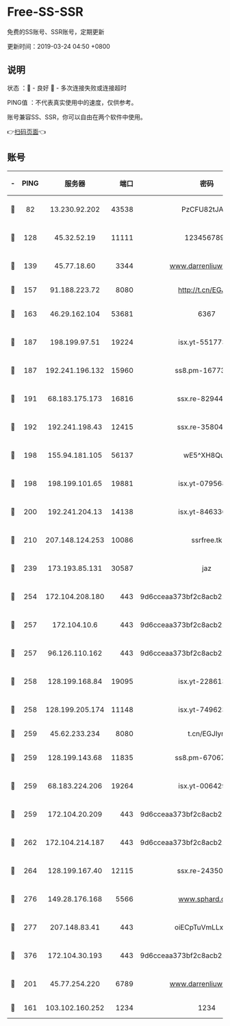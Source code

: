 # Free-SS-SSR

免费的SS账号、SSR账号，定期更新

更新时间：2019-03-24 04:50 +0800

## 说明

状态     ：🙂 - 良好 🙁 - 多次连接失败或连接超时

PING值   ：不代表真实使用中的速度，仅供参考。

账号兼容SS、SSR，你可以自由在两个软件中使用。

👉[扫码页面](https://liesauer.github.io/Free-SS-SSR/)👈

## 账号

|-|PING|服务器|端口|密码|加密方式|区域|
|:----:|:----:|:-----:|-----:|:----:|:----:|:----:|
|🙂|82|13.230.92.202|43538|PzCFU82tJAdZ|aes-256-cfb|JP|
|🙂|128|45.32.52.19|11111|1234567890|aes-256-cfb|JP|
|🙂|139|45.77.18.60|3344|www.darrenliuwei.com|aes-256-cfb|JP|
|🙂|157|91.188.223.72|8080|http://t.cn/EGJIyrl|rc4-md5|RU|
|🙂|163|46.29.162.104|53681|6367|aes-128-ctr|RU|
|🙂|187|198.199.97.51|19224|isx.yt-55177306|aes-256-cfb|US|
|🙂|187|192.241.196.132|15960|ss8.pm-16773447|aes-256-cfb|US|
|🙂|191|68.183.175.173|16816|ssx.re-82944807|aes-256-cfb|US|
|🙂|192|192.241.198.43|12415|ssx.re-35804966|aes-256-cfb|US|
|🙂|198|155.94.181.105|56137|wE5^XH8Quw|aes-256-cfb|US|
|🙂|198|198.199.101.65|19881|isx.yt-07956810|aes-256-cfb|US|
|🙂|200|192.241.204.13|14138|isx.yt-84633628|aes-256-cfb|US|
|🙂|210|207.148.124.253|10086|ssrfree.tk|aes-256-cfb|SG|
|🙂|239|173.193.85.131|30587|jaz|aes-256-cfb|US|
|🙂|254|172.104.208.180|443|9d6cceaa373bf2c8acb22e60b6a58be6|aes-256-cfb|US|
|🙂|257|172.104.10.6|443|9d6cceaa373bf2c8acb22e60b6a58be6|aes-256-cfb|US|
|🙂|257|96.126.110.162|443|9d6cceaa373bf2c8acb22e60b6a58be6|aes-256-cfb|US|
|🙂|258|128.199.168.84|19095|isx.yt-22861351|aes-256-cfb|SG|
|🙂|258|128.199.205.174|11148|isx.yt-74962394|aes-256-cfb|SG|
|🙂|259|45.62.233.234|8080|t.cn/EGJIyrl|rc4-md5|CA|
|🙂|259|128.199.143.68|11835|ss8.pm-67067139|aes-256-cfb|SG|
|🙂|259|68.183.224.206|19264|isx.yt-00642976|aes-256-cfb|SG|
|🙂|259|172.104.20.209|443|9d6cceaa373bf2c8acb22e60b6a58be6|aes-256-cfb|US|
|🙂|262|172.104.214.187|443|9d6cceaa373bf2c8acb22e60b6a58be6|aes-256-cfb|US|
|🙂|264|128.199.167.40|12115|ssx.re-24350991|aes-256-cfb|SG|
|🙂|276|149.28.176.168|5566|www.sphard.com|aes-256-cfb|AU|
|🙂|277|207.148.83.41|443|oiECpTuVmLLxk4Ts|aes-256-cfb|AU|
|🙂|376|172.104.30.193|443|9d6cceaa373bf2c8acb22e60b6a58be6|aes-256-cfb|US|
|🙂|201|45.77.254.220|6789|www.darrenliuwei.com|aes-256-cfb|SG|
|🙁|161|103.102.160.252|1234|1234|rc4-md5|JP|
